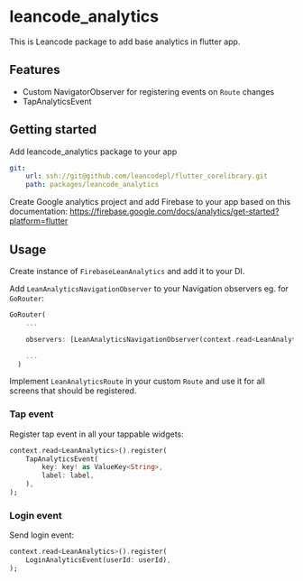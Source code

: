 # leancode_analytics

This is Leancode package to add base analytics in flutter app. 

## Features

- Custom NavigatorObserver for registering events on `Route` changes
- TapAnalyticsEvent 

## Getting started

Add leancode_analytics package to your app

```yaml
git:
    url: ssh://git@github.com/leancodepl/flutter_corelibrary.git
    path: packages/leancode_analytics
```

Create Google analytics project and add Firebase to your app based on this documentation:
https://firebase.google.com/docs/analytics/get-started?platform=flutter

## Usage

Create instance of `FirebaseLeanAnalytics` and add it to your DI.

Add `LeanAnalyticsNavigationObserver` to your Navigation observers eg. for `GoRouter`:

```dart
GoRouter(
    ...

    observers: [LeanAnalyticsNavigationObserver(context.read<LeanAnalytics>())],

    ...
  )
```

Implement `LeanAnalyticsRoute` in your custom `Route` and use it for all screens that should be registered.

### Tap event

Register tap event in all your tappable widgets:

```dart
context.read<LeanAnalytics>().register(
    TapAnalyticsEvent(
        key: key! as ValueKey<String>,
        label: label,
    ),
);
```

### Login event

Send login event:

```dart
context.read<LeanAnalytics>().register(
    LoginAnalyticsEvent(userId: userId),
);
```
